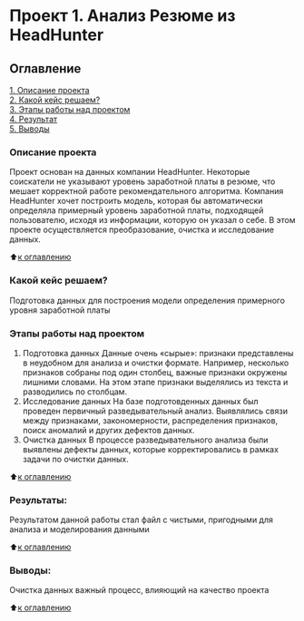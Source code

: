 # Проект 1. Анализ Резюме из HeadHunter

## Оглавление  
[1. Описание проекта](https://github.com/DariaGubskaya/SF_rep/blob/main/Project1/README.md#%D0%BE%D0%BF%D0%B8%D1%81%D0%B0%D0%BD%D0%B8%D0%B5-%D0%BF%D1%80%D0%BE%D0%B5%D0%BA%D1%82%D0%B0)  
[2. Какой кейс решаем?](https://github.com/DariaGubskaya/SF_rep/blob/main/Project1/README.md#%D0%BA%D0%B0%D0%BA%D0%BE%D0%B9-%D0%BA%D0%B5%D0%B9%D1%81-%D1%80%D0%B5%D1%88%D0%B0%D0%B5%D0%BC)    
[3. Этапы работы над проектом](https://github.com/DariaGubskaya/SF_rep/blob/main/Project1/README.md#%D1%8D%D1%82%D0%B0%D0%BF%D1%8B-%D1%80%D0%B0%D0%B1%D0%BE%D1%82%D1%8B-%D0%BD%D0%B0%D0%B4-%D0%BF%D1%80%D0%BE%D0%B5%D0%BA%D1%82%D0%BE%D0%BC)  
[4. Результат](https://github.com/DariaGubskaya/SF_rep/blob/main/Project1/README.md#%D1%80%D0%B5%D0%B7%D1%83%D0%BB%D1%8C%D1%82%D0%B0%D1%82%D1%8B)    
[5. Выводы](https://github.com/DariaGubskaya/SF_rep/blob/main/Project1/README.md#%D0%B2%D1%8B%D0%B2%D0%BE%D0%B4%D1%8B) 

### Описание проекта    
Проект основан на данных компании HeadHunter. Некоторые соискатели не указывают уровень заработной платы в резюме, что мешает корректной работе рекомендательного алгоритма. Компания HeadHunter хочет построить модель, которая бы автоматически определяла примерный уровень заработной платы, подходящей пользователю, исходя из информации, которую он указал о себе. 
В этом проекте осуществляется преобразование, очистка и исследование данных.

:arrow_up:[к оглавлению](https://github.com/DariaGubskaya/SF_rep/blob/main/Project1/README.md#%D0%BE%D0%B3%D0%BB%D0%B0%D0%B2%D0%BB%D0%B5%D0%BD%D0%B8%D0%B5)


### Какой кейс решаем?    
Подготовка данных для построения модели определения примерного уровня заработной платы



### Этапы работы над проектом  
1. Подготовка данных
Данные очень «сырые»: признаки представлены в неудобном для анализа и очистки формате. Например, несколько признаков собраны под один столбец, важные признаки окружены лишними словами. На этом этапе признаки выделялись из текста и разводились по столбцам.
2. Исследование данных
На базе подготовденных данных был проведен первичный разведывательный анализ. Выявлялись связи между признаками, закономерности, распределения признаков, поиск аномалий и других дефектов данных.
3. Очистка данных
В процессе разведывательного анализа были выявлены дефекты данных, которые корректировались в рамках задачи по очистки данных.

:arrow_up:[к оглавлению](https://github.com/DariaGubskaya/SF_rep/blob/main/Project1/README.md#%D0%BE%D0%B3%D0%BB%D0%B0%D0%B2%D0%BB%D0%B5%D0%BD%D0%B8%D0%B5)


### Результаты:  
Результатом данной работы стал файл с чистыми, пригодными для анализа и моделирования данными

:arrow_up:[к оглавлению](https://github.com/DariaGubskaya/SF_rep/blob/main/Project1/README.md#%D0%BE%D0%B3%D0%BB%D0%B0%D0%B2%D0%BB%D0%B5%D0%BD%D0%B8%D0%B5)


### Выводы:  
Очистка данных важный процесс, влияющий на качество проекта 

:arrow_up:[к оглавлению](https://github.com/DariaGubskaya/SF_rep/blob/main/Project1/README.md#%D0%BE%D0%B3%D0%BB%D0%B0%D0%B2%D0%BB%D0%B5%D0%BD%D0%B8%D0%B5)